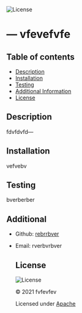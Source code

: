 
  ![License](https://img.shields.io/badge/License-Apache%202.0-blue.svg)
  # &mdash; vfevefvfe

  ## Table of contents
  - [Description](#Description)
  - [Installation](#Installation)
  - [Testing](#Testing)
  - [Additional Information](#Additional)
  - [License](#License)

  ## Description
  fdvfdvfd&mdash;

  ## Installation
  vefvebv

  ## Testing
  bverberber

  ## Additional
  - Github: [rebrrbver](https://github.com/rebrrbver)
  - Email: rverbvrbver

  


    ## License
    
    ![License](https://img.shields.io/badge/License-Apache%202.0-blue.svg)
  
    &copy;  2021  fvfevfev
    
    Licensed under [Apache](./license)